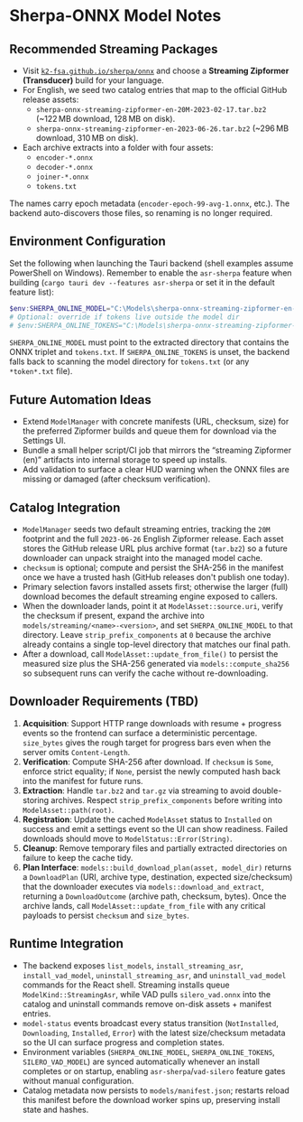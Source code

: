 # Sherpa-ONNX Model Notes

## Recommended Streaming Packages

- Visit [`k2-fsa.github.io/sherpa/onnx`](https://k2-fsa.github.io/sherpa/onnx/index.html) and choose a **Streaming Zipformer (Transducer)** build for your language.  
- For English, we seed two catalog entries that map to the official GitHub release assets:
  - `sherpa-onnx-streaming-zipformer-en-20M-2023-02-17.tar.bz2` (~122 MB download, 128 MB on disk).
  - `sherpa-onnx-streaming-zipformer-en-2023-06-26.tar.bz2` (~296 MB download, 310 MB on disk).
- Each archive extracts into a folder with four assets:
  - `encoder-*.onnx`
  - `decoder-*.onnx`
  - `joiner-*.onnx`
  - `tokens.txt`

The names carry epoch metadata (`encoder-epoch-99-avg-1.onnx`, etc.). The backend auto-discovers those files, so renaming is no longer required.

## Environment Configuration

Set the following when launching the Tauri backend (shell examples assume PowerShell on Windows). Remember to enable the `asr-sherpa` feature when building (`cargo tauri dev --features asr-sherpa` or set it in the default feature list):

```powershell
$env:SHERPA_ONLINE_MODEL="C:\Models\sherpa-onnx-streaming-zipformer-en-2023-06-26"
# Optional: override if tokens live outside the model dir
# $env:SHERPA_ONLINE_TOKENS="C:\Models\sherpa-onnx-streaming-zipformer-en-2023-06-26\tokens.txt"
```

`SHERPA_ONLINE_MODEL` must point to the extracted directory that contains the ONNX triplet and `tokens.txt`. If `SHERPA_ONLINE_TOKENS` is unset, the backend falls back to scanning the model directory for `tokens.txt` (or any `*token*.txt` file).

## Future Automation Ideas

- Extend `ModelManager` with concrete manifests (URL, checksum, size) for the preferred Zipformer builds and queue them for download via the Settings UI.
- Bundle a small helper script/CI job that mirrors the “streaming Zipformer (en)” artifacts into internal storage to speed up installs.
- Add validation to surface a clear HUD warning when the ONNX files are missing or damaged (after checksum verification).

## Catalog Integration

- `ModelManager` seeds two default streaming entries, tracking the `20M` footprint and the full `2023-06-26` English Zipformer release. Each asset stores the GitHub release URL plus archive format (`tar.bz2`) so a future downloader can unpack straight into the managed model cache.
- `checksum` is optional; compute and persist the SHA-256 in the manifest once we have a trusted hash (GitHub releases don't publish one today).
- Primary selection favors installed assets first; otherwise the larger (full) download becomes the default streaming engine exposed to callers.
- When the downloader lands, point it at `ModelAsset::source.uri`, verify the checksum if present, expand the archive into `models/streaming/<name>-<version>`, and set `SHERPA_ONLINE_MODEL` to that directory. Leave `strip_prefix_components` at `0` because the archive already contains a single top-level directory that matches our final path.
- After a download, call `ModelAsset::update_from_file()` to persist the measured size plus the SHA-256 generated via `models::compute_sha256` so subsequent runs can verify the cache without re-downloading.

## Downloader Requirements (TBD)

1. **Acquisition**: Support HTTP range downloads with resume + progress events so the frontend can surface a deterministic percentage. `size_bytes` gives the rough target for progress bars even when the server omits `Content-Length`.
2. **Verification**: Compute SHA-256 after download. If `checksum` is `Some`, enforce strict equality; if `None`, persist the newly computed hash back into the manifest for future runs.
3. **Extraction**: Handle `tar.bz2` and `tar.gz` via streaming to avoid double-storing archives. Respect `strip_prefix_components` before writing into `ModelAsset::path(root)`.
4. **Registration**: Update the cached `ModelAsset` status to `Installed` on success and emit a settings event so the UI can show readiness. Failed downloads should move to `ModelStatus::Error(String)`.
5. **Cleanup**: Remove temporary files and partially extracted directories on failure to keep the cache tidy.
6. **Plan Interface**: `models::build_download_plan(asset, model_dir)` returns a `DownloadPlan` (URI, archive type, destination, expected size/checksum) that the downloader executes via `models::download_and_extract`, returning a `DownloadOutcome` (archive path, checksum, bytes). Once the archive lands, call `ModelAsset::update_from_file` with any critical payloads to persist `checksum` and `size_bytes`.

## Runtime Integration

- The backend exposes `list_models`, `install_streaming_asr`, `install_vad_model`, `uninstall_streaming_asr`, and `uninstall_vad_model` commands for the React shell. Streaming installs queue `ModelKind::StreamingAsr`, while VAD pulls `silero_vad.onnx` into the catalog and uninstall commands remove on-disk assets + manifest entries.
- `model-status` events broadcast every status transition (`NotInstalled`, `Downloading`, `Installed`, `Error`) with the latest size/checksum metadata so the UI can surface progress and completion states.
- Environment variables (`SHERPA_ONLINE_MODEL`, `SHERPA_ONLINE_TOKENS`, `SILERO_VAD_MODEL`) are synced automatically whenever an install completes or on startup, enabling `asr-sherpa`/`vad-silero` feature gates without manual configuration.
- Catalog metadata now persists to `models/manifest.json`; restarts reload this manifest before the download worker spins up, preserving install state and hashes.
